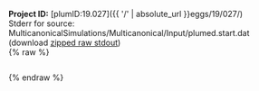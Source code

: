 **Project ID:** [plumID:19.027]({{ '/' | absolute_url }}eggs/19/027/)  
Stderr for source:  MulticanonicalSimulations/Multicanonical/Input/plumed.start.dat   
(download [zipped raw stdout](plumed.start.dat.plumed.stdout.txt.zip))  
{% raw %}
<pre>
</pre>
{% endraw %}
